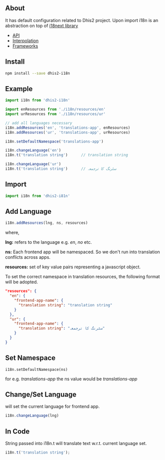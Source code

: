 
## About


It has default configuration related to Dhis2 project. Upon import i18n is an abstraction on top of [i18next library](https://www.i18next.com)

- [API](https://www.i18next.com/api.html)
- [Interpolation](https://www.i18next.com/interpolation.html)
- [Frameworks](https://www.i18next.com/supported-frameworks.html)

## Install

```bash
npm install --save dhis2-i18n
```


## Example
```js
import i18n from 'dhis2-i18n'

import enResources from './i18n/resources/en'
import urResources from './i18n/resources/ur'

// add all languages necessary
i18n.addResources('en', 'translations-app', enResources)
i18n.addResources('ur', 'translations-app', urResources)

i18n.setDefaultNamespace('translations-app')

i18n.changeLanguage('en')
i18n.t('translation string')      // translation string

i18n.changeLanguage('ur')
i18n.t('translation string')      // سٹرنگ کا ترجمعہ
```


## Import
```js
import i18n from 'dhis2-i81n'
```

## Add Language

```js
i18n.addResources(lng, ns, resources)
```

where,


**lng:** refers to the language e.g. *en*, *no* etc.

**ns:** Each frontend app will be namespaced. So we don't run into translation conflicts across apps.

**resources:** set of key value pairs representing a javascript object.

To set the correct namespace in translation resources, the following format will be adopted.

```json
"resources": {
  "en": {
    "frontend-app-name": {
      "translation string": "translation string"
    }
  },
  "ur": {
    "frontend-app-name": {
      "translation string": "سٹرنگ کا ترجمعہ"
    }
  }
}
```


## Set Namespace

```
i18n.setDefaultNamespace(ns)
```

for e.g. *translations-app* the ns value would be *translations-app*


## Change/Set Language

will set the current language for frontend app.

```js
i18n.changeLanguage(lng)
```


## In Code
String passed into i18n.t will translate text w.r.t. current language set.

```js
i18n.t('translation string');
```

